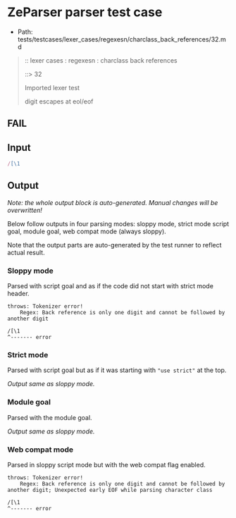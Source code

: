 # ZeParser parser test case

- Path: tests/testcases/lexer_cases/regexesn/charclass_back_references/32.md

> :: lexer cases : regexesn : charclass back references
>
> ::> 32
>
> Imported lexer test
>
> digit escapes at eol/eof

## FAIL

## Input

`````js
/[\1
`````

## Output

_Note: the whole output block is auto-generated. Manual changes will be overwritten!_

Below follow outputs in four parsing modes: sloppy mode, strict mode script goal, module goal, web compat mode (always sloppy).

Note that the output parts are auto-generated by the test runner to reflect actual result.

### Sloppy mode

Parsed with script goal and as if the code did not start with strict mode header.

`````
throws: Tokenizer error!
    Regex: Back reference is only one digit and cannot be followed by another digit

/[\1
^------- error
`````

### Strict mode

Parsed with script goal but as if it was starting with `"use strict"` at the top.

_Output same as sloppy mode._

### Module goal

Parsed with the module goal.

_Output same as sloppy mode._

### Web compat mode

Parsed in sloppy script mode but with the web compat flag enabled.

`````
throws: Tokenizer error!
    Regex: Back reference is only one digit and cannot be followed by another digit; Unexpected early EOF while parsing character class

/[\1
^------- error
`````

